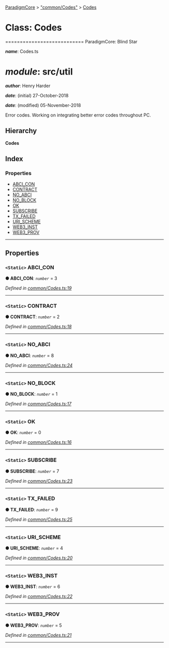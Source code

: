 [ParadigmCore](../README.md) > ["common/Codes"](../modules/_common_codes_.md) > [Codes](../classes/_common_codes_.codes.md)

# Class: Codes

\=========================== ParadigmCore: Blind Star

*__name__*: Codes.ts

*__module__*: src/util
========

*__author__*: Henry Harder

*__date__*: (initial) 27-October-2018

*__date__*: (modified) 05-November-2018

Error codes. Working on integrating better error codes throughout PC.

## Hierarchy

**Codes**

## Index

### Properties

* [ABCI_CON](_common_codes_.codes.md#abci_con)
* [CONTRACT](_common_codes_.codes.md#contract)
* [NO_ABCI](_common_codes_.codes.md#no_abci)
* [NO_BLOCK](_common_codes_.codes.md#no_block)
* [OK](_common_codes_.codes.md#ok)
* [SUBSCRIBE](_common_codes_.codes.md#subscribe)
* [TX_FAILED](_common_codes_.codes.md#tx_failed)
* [URI_SCHEME](_common_codes_.codes.md#uri_scheme)
* [WEB3_INST](_common_codes_.codes.md#web3_inst)
* [WEB3_PROV](_common_codes_.codes.md#web3_prov)

---

## Properties

<a id="abci_con"></a>

### `<Static>` ABCI_CON

**● ABCI_CON**: *`number`* = 3

*Defined in [common/Codes.ts:19](https://github.com/paradigmfoundation/paradigmcore/blob/5e7a947/src/common/Codes.ts#L19)*

___
<a id="contract"></a>

### `<Static>` CONTRACT

**● CONTRACT**: *`number`* = 2

*Defined in [common/Codes.ts:18](https://github.com/paradigmfoundation/paradigmcore/blob/5e7a947/src/common/Codes.ts#L18)*

___
<a id="no_abci"></a>

### `<Static>` NO_ABCI

**● NO_ABCI**: *`number`* = 8

*Defined in [common/Codes.ts:24](https://github.com/paradigmfoundation/paradigmcore/blob/5e7a947/src/common/Codes.ts#L24)*

___
<a id="no_block"></a>

### `<Static>` NO_BLOCK

**● NO_BLOCK**: *`number`* = 1

*Defined in [common/Codes.ts:17](https://github.com/paradigmfoundation/paradigmcore/blob/5e7a947/src/common/Codes.ts#L17)*

___
<a id="ok"></a>

### `<Static>` OK

**● OK**: *`number`* = 0

*Defined in [common/Codes.ts:16](https://github.com/paradigmfoundation/paradigmcore/blob/5e7a947/src/common/Codes.ts#L16)*

___
<a id="subscribe"></a>

### `<Static>` SUBSCRIBE

**● SUBSCRIBE**: *`number`* = 7

*Defined in [common/Codes.ts:23](https://github.com/paradigmfoundation/paradigmcore/blob/5e7a947/src/common/Codes.ts#L23)*

___
<a id="tx_failed"></a>

### `<Static>` TX_FAILED

**● TX_FAILED**: *`number`* = 9

*Defined in [common/Codes.ts:25](https://github.com/paradigmfoundation/paradigmcore/blob/5e7a947/src/common/Codes.ts#L25)*

___
<a id="uri_scheme"></a>

### `<Static>` URI_SCHEME

**● URI_SCHEME**: *`number`* = 4

*Defined in [common/Codes.ts:20](https://github.com/paradigmfoundation/paradigmcore/blob/5e7a947/src/common/Codes.ts#L20)*

___
<a id="web3_inst"></a>

### `<Static>` WEB3_INST

**● WEB3_INST**: *`number`* = 6

*Defined in [common/Codes.ts:22](https://github.com/paradigmfoundation/paradigmcore/blob/5e7a947/src/common/Codes.ts#L22)*

___
<a id="web3_prov"></a>

### `<Static>` WEB3_PROV

**● WEB3_PROV**: *`number`* = 5

*Defined in [common/Codes.ts:21](https://github.com/paradigmfoundation/paradigmcore/blob/5e7a947/src/common/Codes.ts#L21)*

___

